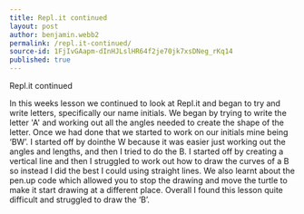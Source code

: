 ```yaml
---
title: Repl.it continued
layout: post
author: benjamin.webb2
permalink: /repl.it-continued/
source-id: 1FjIvGAapm-dInHJLslHR64f2je70jk7xsDNeg_rKq14
published: true
---
```

Repl.it continued

In this weeks lesson we continued to look at Repl.it and began to try and write letters, specifically our name initials. We began by trying to write the letter 'A'  and working out all the angles needed to create the shape of the letter. Once we had done that we started to work on our initials mine being ‘BW’.  I started off by dointhe W because it was easier just working out the angles and lengths, and then I tried to do the B. I started off by creating a vertical line and then I struggled to work out how to draw the curves of a B so instead I did the best I could using straight lines. We also learnt about the pen.up code which allowed you to stop the drawing and move the turtle to make it start drawing at a different place. Overall I found this lesson quite difficult and struggled to draw the ‘B’.


